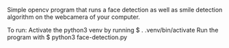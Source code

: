 Simple opencv program that runs a face detection as well as smile detection algorithm on the webcamera of your computer.


To run:
Activate the python3 venv by running $ . .venv/bin/activate
Run the program with $ python3 face-detection.py
